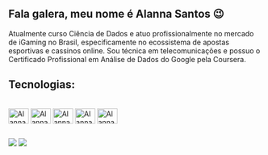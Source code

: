 ## Fala galera, meu nome é Alanna Santos 😉

Atualmente curso Ciência de Dados e atuo profissionalmente no mercado de iGaming no Brasil, especificamente no ecossistema de apostas esportivas e cassinos online.
Sou técnica em telecomunicações e possuo o Certificado Profissional em Análise de Dados do Google pela Coursera.
## Tecnologias:
<div style="display: inline_block"><br>
  <img align="center" alt="Alanna-Cloud" height="30" width="40" src="https://cdn.jsdelivr.net/gh/devicons/devicon/icons/googlecloud/googlecloud-original.svg">
  <img align="center" alt="Alanna-Python" height="30" width="40" src="https://cdn.jsdelivr.net/gh/devicons/devicon/icons/python/python-original.svg">
  <img align="center" alt="Alanna-sqlserver" height="30" width="40" src="https://cdn.jsdelivr.net/gh/devicons/devicon/icons/microsoftsqlserver/microsoftsqlserver-plain.svg">
  <img align="center" alt="Alanna-postgre" height="30" width="40" src="https://cdn.jsdelivr.net/gh/devicons/devicon/icons/postgresql/postgresql-original.svg">
  <img align="center" alt="Alanna-mysql" height="30" width="40" src="https://cdn.jsdelivr.net/gh/devicons/devicon/icons/mysql/mysql-original.svg" >
</div>

##

<div> 
 <a href="https://www.linkedin.com/in/alanna-santos-8b6790283" target="_blank"><img src="https://img.shields.io/badge/-LinkedIn-%230077B5?style=for-the-badge&logo=linkedin&logoColor=white" target="_blank"></a> 
<a href = "mailto:alannacom2n@gmail.com"><img src="https://img.shields.io/badge/Gmail-D14836?style=for-the-badge&logo=gmail&logoColor=white" target="_blank"></a>
 
</div>


       
          
          
          
          
